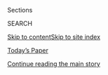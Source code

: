 <div id="app">

<div>

<div class="NYTAppHideMasthead css-1r6wvpq e1suatyy0">

<div class="section css-ui9rw0 e1suatyy2">

<div class="css-eph4ug er09x8g0">

<div class="css-6n7j50">

</div>

<span class="css-1dv1kvn">Sections</span>

<div class="css-10488qs">

<span class="css-1dv1kvn">SEARCH</span>

</div>

[Skip to content](#site-content)[Skip to site
index](#site-index)

</div>

<div class="css-10698na e1huz5gh0">

</div>

</div>

<div id="masthead-bar-one" class="section hasLinks css-15hmgas e1csuq9d3">

<div class="css-uqyvli e1csuq9d0">

</div>

<div class="css-1uqjmks e1csuq9d1">

</div>

<div class="css-9e9ivx">

[](https://myaccount.nytimes3xbfgragh.onion/auth/login?response_type=cookie&client_id=vi)

</div>

<div class="css-1bvtpon e1csuq9d2">

[Today’s Paper](https://www.nytimes3xbfgragh.onion/section/todayspaper)

</div>

</div>

</div>

</div>

<div data-aria-hidden="false">

<div id="site-content" data-role="main">

<div id="top-wrapper" class="css-15p45cc eaca97t0" type="top">

<div id="top-slug" class="css-19x0jxb eaca97t1" hidden="">

Advertisement

</div>

[Continue reading the main
story](#after-top)

<div class="ad top-wrapper" style="text-align:center;height:100%;display:block;min-height:90px">

<div id="top" class="place-ad" data-position="top" data-size-key="top">

</div>

</div>

<div id="after-top">

</div>

</div>

<div id="byline" class="section css-15h4p1b e9abtgs0">

<div class="css-1j21atc e1svk9qx1">

<div class="css-nfcc9b e1svk9qx3">

<div class="css-cnx41t">

![Portrait of Mitch
Smith](https://static01.graylady3jvrrxbe.onion/images/2018/09/10/multimedia/author-mitch-smith/author-mitch-smith-thumbLarge.png)

</div>

<div class="css-vl9dhg e1svk9qx5">

<div class="css-1nrhkj6 e1svk9qx6">

# Mitch Smith

</div>

## <span></span>

Mitch Smith covers the Midwest and the Great Plains. Since joining The
Times in 2014, he has written extensively about gun violence, oil
pipelines, state-level politics and the national debate over police
tactics. He is based in Chicago.

</div>

</div>

</div>

<div>

<div id="mid1-wrapper" class="css-1mn4oms eaca97t0" type="rank">

<div id="mid1-slug" class="css-1tag3rd eaca97t1">

Advertisement

</div>

[Continue reading the main
story](#after-mid1)

<div id="mid1" class="ad mid1-wrapper" style="text-align:center;height:100%;display:block">

</div>

<div id="after-mid1">

</div>

</div>

</div>

<div class="css-185go5a e1o5byef0">

<div class="css-15cbhtu">

  - [Latest](#stream-panel)
  - <span class="css-6n7j50">Search</span>
    <div class="control">
    <div class="label-container css-1dv1kvn">
    Search
    </div>
    <div class="css-wm4t3d">
    **<span id="clear-search-input" class="css-1dv1kvn">Clear this text
    input</span>
    </div>
    </div>
    <span class="css-1iovbfw"></span>

<div id="stream-panel" class="section css-8msx5b e1jz0cab1">

<div class="css-13mho3u">

1.  
    
    <div class="css-1cp3ece">
    
    <div class="css-1l4spti">
    
    [](/2020/08/13/us/coronavirus-south-texas.html)
    
    <div class="css-79elbk">
    
    ![](https://static01.graylady3jvrrxbe.onion/images/2020/08/13/us/13VIRUS-TEXAS/merlin_175264650_390d4e67-41c9-4cd1-bf6d-0bba35255c50-thumbWide.jpg?quality=75&auto=webp&disable=upscale)
    
    </div>
    
    ## 5 South Texas Communities Have the Country’s Highest New Infection Rates
    
    “When the state opened, that’s when we saw the infection rate
    increase dramatically,” one city health official in the region said
    of the coronavirus.
    
    <div class="css-1nqbnmb ea5icrr0">
    
    By <span class="css-1n7hynb">Manny Fernandez, Mitch Smith
    <span>and</span> James
    Dobbins</span>
    
    </div>
    
    </div>
    
    <div class="css-1lc2l26 e1xfvim33">
    
    </div>
    
    </div>

2.  
    
    <div class="css-1cp3ece">
    
    <div class="css-1l4spti">
    
    [](/2020/08/01/us/coronavirus-midwest-cases-deaths.html)
    
    <div class="css-79elbk">
    
    ![](https://static01.graylady3jvrrxbe.onion/images/2020/08/02/us/SUB02virus-stateofthevirus/01virus-stateofthevirus01-thumbWide.jpg?quality=75&auto=webp&disable=upscale)
    
    </div>
    
    ## After Plummeting, the Virus Soars Back in the Midwest
    
    States like Missouri, Illinois and Wisconsin are riding a
    frustrating seesaw during the pandemic, with new coronavirus cases
    rising again after apparent progress.
    
    <div class="css-1nqbnmb ea5icrr0">
    
    By <span class="css-1n7hynb">Julie Bosman, Manny Fernandez
    <span>and</span> Thomas
    Fuller</span>
    
    </div>
    
    </div>
    
    <div class="css-1lc2l26 e1xfvim33">
    
    </div>
    
    </div>

3.  
    
    <div class="css-1cp3ece">
    
    <div class="css-1l4spti">
    
    [](/interactive/2020/07/28/us/covid-19-colleges-universities.html)
    
    <div class="css-79elbk">
    
    ![](https://static01.graylady3jvrrxbe.onion/images/2020/07/28/us/covid-19-colleges-universities-promo-1595989754637/covid-19-colleges-universities-promo-1595989754637-thumbWide-v5.jpg?quality=75&auto=webp&disable=upscale)
    
    </div>
    
    ## More Than 6,600 Coronavirus Cases Have Been Linked to U.S. Colleges
    
    A Times survey of hundreds of schools represents the most
    comprehensive look at the toll the virus has already taken on the
    country’s colleges and universities.
    
    <div class="css-1nqbnmb ea5icrr0">
    
    By <span class="css-1n7hynb">Weiyi Cai, Danielle Ivory, Mitch Smith,
    Alex Lemonides <span>and</span> Lauryn
    Higgins</span>
    
    </div>
    
    </div>
    
    <div class="css-1lc2l26 e1xfvim33">
    
    </div>
    
    </div>

4.  
    
    <div class="css-1cp3ece">
    
    <div class="css-1l4spti">
    
    [](/2020/07/28/us/coronavirus-texas-funeral-homes.html)
    
    <div class="css-79elbk">
    
    ![](https://static01.graylady3jvrrxbe.onion/images/2020/07/24/us/00VIRUS-FUNERALHOMES-tafollabefore/merlin_174909369_6d85dc75-fd67-4930-965f-5e86c92758ca-thumbWide.jpg?quality=75&auto=webp&disable=upscale)
    
    </div>
    
    ## ‘Not Sparing Anyone’: Texas Funeral Homes Can’t Escape Virus
    
    The death toll in the Rio Grande Valley is forcing funeral directors
    to buy refrigerated trucks and bypass traditional services such as
    velorios.
    
    <div class="css-1nqbnmb ea5icrr0">
    
    By <span class="css-1n7hynb">Edgar
    Sandoval</span>
    
    </div>
    
    </div>
    
    <div class="css-1lc2l26 e1xfvim33">
    
    </div>
    
    </div>

5.  
    
    <div class="css-1cp3ece">
    
    <div class="css-1l4spti">
    
    [](/2020/07/22/us/coronavirus-hospitalizations-near-peak.html)
    
    <div class="css-79elbk">
    
    ![](https://static01.graylady3jvrrxbe.onion/images/2020/07/22/us/22VIRUS-HOSPITALIZATIONS-nc/merlin_174692424_192772b6-f34a-41a3-987b-de5ddef9aedd-thumbWide.jpg?quality=75&auto=webp&disable=upscale)
    
    </div>
    
    ## U.S. Hospitalizations for the Coronavirus Near April Peak
    
    The rising hospitalizations reflect the scale of serious illnesses:
    Nearly as many people are in hospitals now as there were when New
    York was at its worst.
    
    <div class="css-1nqbnmb ea5icrr0">
    
    By <span class="css-1n7hynb">Nicholas Bogel-Burroughs
    <span>and</span> Sarah
    Mervosh</span>
    
    </div>
    
    </div>
    
    <div class="css-1lc2l26 e1xfvim33">
    
    </div>
    
    </div>

6.  
    
    <div class="css-1cp3ece">
    
    <div class="css-1l4spti">
    
    [](/2020/07/10/us/daily-virus-death-toll-rises-in-some-states.html)
    
    <div class="css-79elbk">
    
    ![](https://static01.graylady3jvrrxbe.onion/images/2020/07/09/us/09virus-deaths01/09virus-deaths01-thumbWide.jpg?quality=75&auto=webp&disable=upscale)
    
    </div>
    
    ## Daily Virus Death Toll Rises in Some States
    
    In several states where the virus has surged in recent weeks, the
    death toll is edging up. That may end a long period in which the
    national toll has steadily declined.
    
    <div class="css-1nqbnmb ea5icrr0">
    
    By <span class="css-1n7hynb">Farah Stockman, Mitch Smith
    <span>and</span> Giulia McDonnell Nieto del
    Rio</span>
    
    </div>
    
    </div>
    
    <div class="css-1lc2l26 e1xfvim33">
    
    </div>
    
    </div>

7.  
    
    <div class="css-1cp3ece">
    
    <div class="css-1l4spti">
    
    [](/es/interactive/2020/07/09/espanol/mundo/coronavirus-latinos-africanoamericanos-datos.html)
    
    <div class="css-79elbk">
    
    ![](https://static01.graylady3jvrrxbe.onion/images/2020/07/09/multimedia/coronavirus-latinos-african-americans-ES/coronavirus-latinos-african-americans-ES-thumbWide.jpg?quality=75&auto=webp&disable=upscale)
    
    </div>
    
    ## El impacto desigual del coronavirus en los estadounidenses latinos y negros, con datos
    
    Los nuevos datos federales, obtenidos mediante una demanda, brindan
    el panorama más completo hasta ahora de cómo las personas negras y
    latinas han sido más propensas que sus pares blancos a contraer el
    virus y morir a causa suya.
    
    <div class="css-1nqbnmb ea5icrr0">
    
    Por <span class="css-1n7hynb">Richard A. Oppel Jr., Robert Gebeloff,
    K.K. Rebecca Lai, Will Wright <span>y</span> Mitch
    Smith</span>
    
    </div>
    
    </div>
    
    <div class="css-1lc2l26 e1xfvim33">
    
    </div>
    
    </div>

8.  
    
    <div class="css-1cp3ece">
    
    <div class="css-1l4spti">
    
    [](/interactive/2020/07/05/us/coronavirus-latinos-african-americans-cdc-data.html)
    
    <div class="css-79elbk">
    
    ![](https://static01.graylady3jvrrxbe.onion/images/2020/07/01/us/coronavirus-latinos-african-americans-cdc-data-promo-1593637883658/coronavirus-latinos-african-americans-cdc-data-promo-1593637883658-thumbWide-v3.png?quality=75&auto=webp&disable=upscale)
    
    </div>
    
    ## The Fullest Look Yet at the Racial Inequity of Coronavirus
    
    New federal data provides the most comprehensive view to date of how
    Black and Latino people have been likelier than their white peers to
    contract the virus and die from it.
    
    <div class="css-1nqbnmb ea5icrr0">
    
    By <span class="css-1n7hynb">Richard A. Oppel Jr., Robert Gebeloff,
    K.K. Rebecca Lai, Will Wright <span>and</span> Mitch
    Smith</span>
    
    </div>
    
    </div>
    
    <div class="css-1lc2l26 e1xfvim33">
    
    </div>
    
    </div>

9.  
    
    <div class="css-1cp3ece">
    
    <div class="css-1l4spti">
    
    [](/2020/07/02/us/coronavirus-fourth-of-july.html)
    
    <div class="css-79elbk">
    
    ![](https://static01.graylady3jvrrxbe.onion/images/2020/07/02/us/02virus-fourth-01/merlin_140781477_daef82f0-151b-4753-92f5-2738d676612c-thumbWide.jpg?quality=75&auto=webp&disable=upscale)
    
    </div>
    
    ## For This Fourth of July, Officials Say Celebrate Freedom by Staying Home
    
    As the nation staggers toward a holiday weekend during the
    coronavirus pandemic, health officials are pleading with residents
    to not make a bad situation worse.
    
    <div class="css-1nqbnmb ea5icrr0">
    
    By <span class="css-1n7hynb">Richard Fausset, Mitch Smith
    <span>and</span> Sabrina
    Tavernise</span>
    
    </div>
    
    </div>
    
    <div class="css-1lc2l26 e1xfvim33">
    
    </div>
    
    </div>

10. 
    
    <div class="css-1cp3ece">
    
    <div class="css-1l4spti">
    
    [](/2020/07/01/us/california-coronavirus-reopening.html)
    
    <div class="css-79elbk">
    
    ![](https://static01.graylady3jvrrxbe.onion/images/2020/07/01/us/01VIRUS-CALIFORNIA-market/merlin_174058053_13c40a88-f4a5-4c88-a05c-9d9f67fa9a7c-thumbWide.jpg?quality=75&auto=webp&disable=upscale)
    
    </div>
    
    ## Reeling From a Surge in Cases, California Closes Bars for Most Residents
    
    With hospitalizations up by more than 50 percent in the past two
    weeks, the governor ordered many indoor operations closed. Other
    states are also slowing their reopening plans.
    
    <div class="css-1nqbnmb ea5icrr0">
    
    By <span class="css-1n7hynb">Thomas Fuller</span>
    
    </div>
    
    </div>
    
    <div class="css-1lc2l26 e1xfvim33">
    
    </div>
    
    </div>

<div class="css-13mho3u">

<div class="css-1t62hi8">

<div class="css-1stvaey">

Show
More

<div>

<div style="border:0;clip:rect(0 0 0 0);height:1px;margin:-1px;overflow:hidden;white-space:nowrap;padding:0;width:1px;position:absolute" data-role="log" data-aria-live="assertive">

</div>

<div style="border:0;clip:rect(0 0 0 0);height:1px;margin:-1px;overflow:hidden;white-space:nowrap;padding:0;width:1px;position:absolute" data-role="log" data-aria-live="assertive">

</div>

<div style="border:0;clip:rect(0 0 0 0);height:1px;margin:-1px;overflow:hidden;white-space:nowrap;padding:0;width:1px;position:absolute" data-role="log" data-aria-live="polite">

</div>

<div style="border:0;clip:rect(0 0 0 0);height:1px;margin:-1px;overflow:hidden;white-space:nowrap;padding:0;width:1px;position:absolute" data-role="log" data-aria-live="polite">

</div>

</div>

</div>

</div>

</div>

</div>

<div class="css-g6hk37 supplemental">

<div id="mid2-wrapper" class="css-10wkyv7 eaca97t0" type="lede">

<div id="mid2-slug" class="css-1tag3rd eaca97t1">

Advertisement

</div>

[Continue reading the main
story](#after-mid2)

<div id="mid2" class="ad mid2-wrapper" style="text-align:center;height:100%;display:block;min-height:250px">

</div>

<div id="after-mid2">

</div>

</div>

## Follow Elsewhere

<div class="module-body">

  - [**<span data-aria-hidden="true">mitchksmith</span><span class="css-1dv1kvn">twitter
    page for mitchksmith</span>](https://twitter.com/mitchksmith)

</div>

</div>

</div>

</div>

</div>

</div>

</div>

## Site Index

<div>

</div>

## Site Information Navigation

  - [© <span>2020</span> <span>The New York Times
    Company</span>](https://help.nytimes3xbfgragh.onion/hc/en-us/articles/115014792127-Copyright-notice)

<!-- end list -->

  - [NYTCo](https://www.nytco.com/)
  - [Contact
    Us](https://help.nytimes3xbfgragh.onion/hc/en-us/articles/115015385887-Contact-Us)
  - [Work with us](https://www.nytco.com/careers/)
  - [Advertise](https://nytmediakit.com/)
  - [T Brand Studio](http://www.tbrandstudio.com/)
  - [Your Ad
    Choices](https://www.nytimes3xbfgragh.onion/privacy/cookie-policy#how-do-i-manage-trackers)
  - [Privacy](https://www.nytimes3xbfgragh.onion/privacy)
  - [Terms of
    Service](https://help.nytimes3xbfgragh.onion/hc/en-us/articles/115014893428-Terms-of-service)
  - [Terms of
    Sale](https://help.nytimes3xbfgragh.onion/hc/en-us/articles/115014893968-Terms-of-sale)
  - [Site
    Map](https://spiderbites.nytimes3xbfgragh.onion)
  - [Help](https://help.nytimes3xbfgragh.onion/hc/en-us)
  - [Subscriptions](https://www.nytimes3xbfgragh.onion/subscription?campaignId=37WXW)

</div>

</div>
